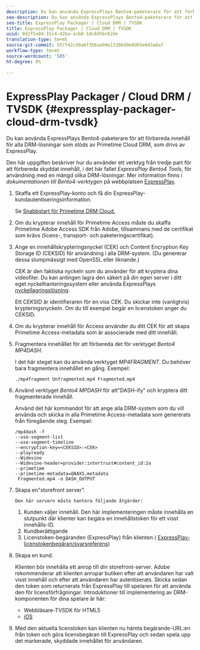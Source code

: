 ```yaml
---
description: Du kan använda ExpressPlays Bento4-paketerare för att förbereda innehåll för alla DRM-lösningar som stöds av Primetime Cloud DRM, som drivs av ExpressPlay.
seo-description: Du kan använda ExpressPlays Bento4-paketerare för att förbereda innehåll för alla DRM-lösningar som stöds av Primetime Cloud DRM, som drivs av ExpressPlay.
seo-title: ExpressPlay Packager / Cloud DRM / TVSDK
title: ExpressPlay Packager / Cloud DRM / TVSDK
uuid: 0d2f5a8d-15c4-42ba-acb8-1dc8d5bc62de
translation-type: tm+mt
source-git-commit: 557f42cd9a6f356aa99e13386d9e8d65e043a6af
workflow-type: tm+mt
source-wordcount: '505'
ht-degree: 0%

---
```



# ExpressPlay Packager / Cloud DRM / TVSDK {#expressplay-packager-cloud-drm-tvsdk}

Du kan använda ExpressPlays Bento4-paketerare för att förbereda innehåll för alla DRM-lösningar som stöds av Primetime Cloud DRM, som drivs av ExpressPlay.

Den här uppgiften beskriver hur du använder ett verktyg från tredje part för att förbereda skyddat innehåll, i det här fallet *ExpressPlay Bento4 Tools*, för användning med en mängd olika DRM-lösningar. Mer information finns i *dokumentationen till Bento4-verktygen* på webbplatsen [ExpressPlay](https://www.expressplay.com/developer/).
1. Skaffa ett ExpressPlay-konto och få din ExpressPlay-kundautentiseringsinformation.

   Se [Snabbstart för Primetime DRM Cloud.](../../quick-start/quick-overview.md)
1. Om du krypterar innehåll för Primetime Access måste du skaffa Primetime Adobe Access SDK från Adobe, tillsammans med de certifikat som krävs (licens-, transport- och paketeringscertifikat).
1. Ange en innehållskrypteringsnyckel (CEK) och Content Encryption Key Storage ID (CEKSID) för användning i alla DRM-system. (Du genererar dessa slumpmässigt med OpenSSL eller liknande.)

   CEK är den faktiska nyckeln som du använder för att kryptera dina videofiler. Du kan antingen lagra den säkert på din egen server i ditt eget nyckelhanteringssystem eller använda ExpressPlays [nyckellagringslösning](https://www.expressplay.com/developer/key-storage/).

   Ett CEKSID är identifieraren för en viss CEK. Du skickar inte (vanligtvis) krypteringsnyckeln. Om du till exempel begär en licenstoken anger du CEKSID.

1. Om du krypterar innehåll för Access använder du ditt CEK för att skapa Primetime Access-metadata som är associerade med ditt innehåll.

1. Fragmentera innehållet för att förbereda det för verktyget *Bento4 MP4DASH*.

   I det här steget kan du använda verktyget *MP4FRAGMENT*. Du behöver bara fragmentera innehållet en gång. Exempel:

   ```
   ./mp4fragment Unfragmented.mp4 Fragmented.mp4
   ```

1. Använd verktyget *Bento4 MPDASH* för att&quot;DASH-ify&quot; och kryptera ditt fragmenterade innehåll.

   Använd det här kommandot för att ange alla DRM-system som du vill använda och skicka in alla Primetime Access-metadata som genererats från föregående steg. Exempel:

   ```
   /mp4dash -f  
   --use-segment-list  
   --use-segment-timeline  
   --encryption-key=<CEKSID>:<CEK>  
   --playready  
   --Widevine  
   --Widevine-header=provider:intertrust#content_id:2a  
   --primetime  
   --primetime-metadata=@AAXS.metadata 
    Fragmented.mp4 -o DASH_OUTPUT
   ```

1. Skapa en&quot;storefront server&quot;.

       Den här servern måste hantera följande åtgärder:
   
   1. Kunden väljer innehåll. Den här implementeringen måste innehålla en slutpunkt där klienter kan begära en innehållstoken för ett visst innehålls-ID.
   1. Kundberättigande
   1. Licenstoken-begäranden (ExpressPlay) från klienten ( [ExpressPlay-licenstokenbegäran/svarsreferens](../../license-token-req-resp-ref/license-req-resp-overview.md))

1. Skapa en kund.

   Klienten bör innehålla ett anrop till din storefront-server. Adobe rekommenderar att klienten anropar butiken efter att användaren har valt visst innehåll och efter att användaren har autentiserats. Skicka sedan den token som returnerats från ExpressPlay till spelaren för att använda den för licensförfrågningar. Introduktioner till implementering av DRM-komponenten för dina spelare är här:

   * Webbläsare-TVSDK för HTML5
   * [iOS](../../../../programming/tvsdk-3x-ios-prog/ios-3x-drm-content-security/ios-3x-apple-fairplay-tvsdk.md)

1. Med den aktuella licenstoken kan klienten nu hämta begärande-URL:en från token och göra licensbegäran till ExpressPlay och sedan spela upp det markerade, skyddade innehållet för användaren.

